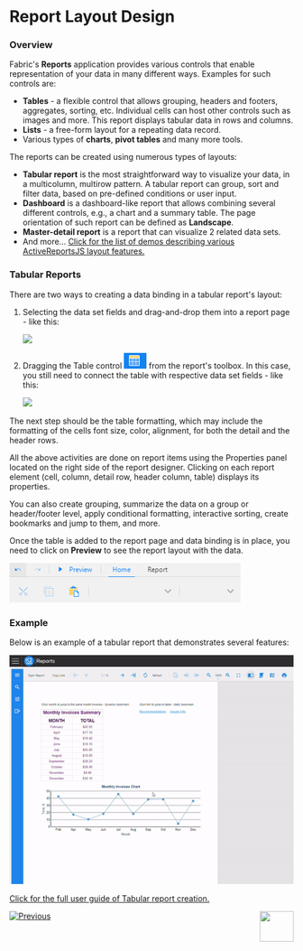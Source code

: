 <web>

# Report Layout Design

### Overview

Fabric's **Reports** application provides various controls that enable representation of your data in many different ways. Examples for such controls are:

* **Tables** - a flexible control that allows grouping, headers and footers, aggregates, sorting, etc. Individual cells can host other controls such as images and more. This report displays tabular data in rows and columns.
* **Lists** - a free-form layout for a repeating data record.
* Various types of **charts**, **pivot tables** and many more tools. 

The reports can be created using numerous types of layouts:

* **Tabular report** is the most straightforward way to visualize your data, in a multicolumn, multirow pattern. A tabular report can group, sort and filter data, based on pre-defined conditions or user input.
* **Dashboard** is a dashboard-like report that allows combining several different controls, e.g., a chart and a summary table. The page orientation of such report can be defined as **Landscape**.
* **Master-detail report** is a report that can visualize 2 related data sets.
* And more... [Click for the list of demos describing various ActiveReportsJS layout features.](https://www.grapecity.com/activereportsjs/demos/)

### Tabular Reports

There are two ways to creating a data binding in a tabular report's layout:

1. Selecting the data set fields and drag-and-drop them into a report page - like this:

   ![](images/05_create_table_1.gif)

2. Dragging the Table control <img src="images/table_control.png"  /> from the report's toolbox. In this case, you still need to connect the table with respective data set fields - like this:

   ![](images/05_create_table_2.gif)

The next step should be the table formatting, which may include the formatting of the cells font size, color, alignment, for both the detail and the header rows.

All the above activities are done on report items using the Properties panel located on the right side of the report designer. Clicking on each report element (cell, column, detail row, header column, table) displays its properties. 

You can also create grouping, summarize the data on a group or header/footer level, apply conditional formatting, interactive sorting, create bookmarks and jump to them, and more. 

Once the table is added to the report page and data binding is in place, you need to click on **Preview** to see the report layout with the data.

![](images/05_preview.png)

### Example

Below is an example of a tabular report that demonstrates several features:

![](images/05_tabular_report_example.gif)

[Click for the full user guide of Tabular report creation.](https://www.grapecity.com/activereportsjs/docs/ReportAuthorGuide/QuickStart/get-started-with-/Tutorial-1-Tabular-Report)



 [![Previous](/articles/images/Previous.png)](05_quick_data_binding_with_Fabric.md)[<img align="right" width="60" height="54" src="/articles/images/Next.png">](07_report_viewer.md)

</web>
